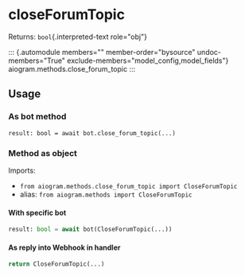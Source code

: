# closeForumTopic

Returns: `bool`{.interpreted-text role="obj"}

::: {.automodule members="" member-order="bysource" undoc-members="True" exclude-members="model_config,model_fields"}
aiogram.methods.close_forum_topic
:::

## Usage

### As bot method

``` 
result: bool = await bot.close_forum_topic(...)
```

### Method as object

Imports:

-   `from aiogram.methods.close_forum_topic import CloseForumTopic`
-   alias: `from aiogram.methods import CloseForumTopic`

#### With specific bot

``` python
result: bool = await bot(CloseForumTopic(...))
```

#### As reply into Webhook in handler

``` python
return CloseForumTopic(...)
```
